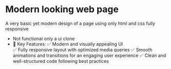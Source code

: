 # Modern looking web page
A very basic yet modern design of a page using only html and css fully responsive 
* Not functional only a ui clone
* 📌 Key Features:
✅ Modern and visually appealing UI <br>
✅ Fully responsive layout with optimized media queries
✅ Smooth animations and transitions for an engaging user experience
✅ Clean and well-structured code following best practices
